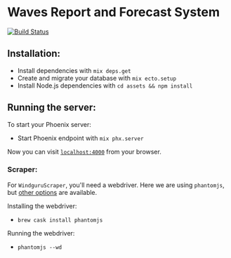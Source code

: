 # Waves Report and Forecast System

[![Build Status](https://travis-ci.org/fredericojordan/waves-api.svg?branch=master)](https://travis-ci.org/fredericojordan/waves-api)

## Installation:

  * Install dependencies with `mix deps.get`
  * Create and migrate your database with `mix ecto.setup`
  * Install Node.js dependencies with `cd assets && npm install`

## Running the server:

To start your Phoenix server:

  * Start Phoenix endpoint with `mix phx.server`

Now you can visit [`localhost:4000`](http://localhost:4000) from your browser.

### Scraper:

For `WindguruScraper`, you'll need a webdriver. Here we are using `phantomjs`, but [other options](https://github.com/HashNuke/hound/blob/master/notes/configuring-hound.md) are available.

Installing the webdriver:

  * `brew cask install phantomjs`

Running the webdriver:

  * `phantomjs --wd`
  
